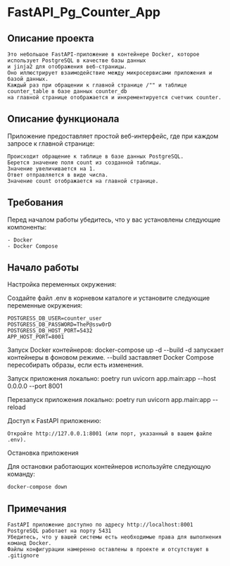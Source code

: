 # FastAPI_Pg_Counter_App

## Описание проекта

    Это небольшое FastAPI-приложение в контейнере Docker, которое использует PostgreSQL в качестве базы данных 
    и jinja2 для отображения веб-страницы. 
    Оно иллюстрирует взаимодействие между микросервисами приложения и базой данных.
    Каждый раз при обращении к главной странице /"" и таблице counter_table в базе данных counter_db 
    на главной странице отображается и инкрементируется счетчик counter.  

## Описание функционала

Приложение предоставляет простой веб-интерфейс, где при каждом запросе к главной странице:

    Происходит обращение к таблице в базе данных PostgreSQL.
    Берется значение поля count из созданной таблицы.
    Значение увеличивается на 1.
    Ответ отправляется в виде числа.
    Значение count отображается на главной странице.

## Требования

Перед началом работы убедитесь, что у вас установлены следующие компоненты:
    
    - Docker
    - Docker Compose

## Начало работы

Настройка переменных окружения:

Создайте файл .env в корневом каталоге и установите следующие переменные окружения:
    
    POSTGRESS_DB_USER=counter_user
    POSTGRESS_DB_PASSWORD=TheP@ssw0rD
    POSTGRESS_DB_HOST_PORT=5432
    APP_HOST_PORT=8001

Запуск Docker контейнеров:
docker-compose up -d --build
    -d запускает контейнеры в фоновом режиме.
    --build заставляет Docker Compose пересобирать образы, если есть изменения.

Запуск приложения локально:
poetry run  uvicorn app.main:app --host 0.0.0.0 --port 8001

Перезапуск приложения локально:
    poetry run uvicorn app.main:app --reload

Доступ к FastAPI приложению:

    Откройте http://127.0.0.1:8001 (или порт, указанный в вашем файле .env).

Остановка приложения

Для остановки работающих контейнеров используйте следующую команду:

    docker-compose down

## Примечания

    FastAPI приложение доступно по адресу http://localhost:8001
    PostgreSQL работает на порту 5431
    Убедитесь, что у вашей системы есть необходимые права для выполнения команд Docker.
    Файлы конфигурации намеренно оставлены в проекте и отсутствуют в .gitignore
